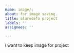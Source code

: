 ```yaml
---
name: image/;
about: for image saving.
title: alaredefo project
labels: ''
assignees: ''

---
```


i want to keep image for project
